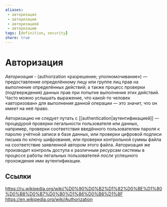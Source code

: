 ```yaml
---
aliases:
 - авторизация
 - авторизации
 - авторизацией
 - авторизацию
tags: [definition, security]
share: true
---
```

# Авторизация
*Авторизация* - (authorization «разрешение; уполномочивание») — предоставление определённому лицу или группе лиц прав на выполнение определённых действий; а также процесс проверки (подтверждения) данных прав при попытке выполнения этих действий. Часто можно услышать выражение, что какой-то человек «авторизован» для выполнения данной операции — это значит, что он имеет на неё право.

Авторизацию не следует путать с [[authentication|аутентификацией]] — процедурой проверки легальности пользователя или данных, например, проверки соответствия введённого пользователем пароля к паролю учётной записи в базе данных, или проверки цифровой подписи письма по ключу шифрования, или проверки контрольной суммы файла на соответствие заявленной автором этого файла. Авторизация же производит контроль доступа к различным ресурсам системы в процессе работы легальных пользователей _после_ успешного прохождения ими аутентификации.
## Ссылки
https://ru.wikipedia.org/wiki/%D0%90%D0%B2%D1%82%D0%BE%D1%80%D0%B8%D0%B7%D0%B0%D1%86%D0%B8%D1%8F
https://en.wikipedia.org/wiki/Authorization